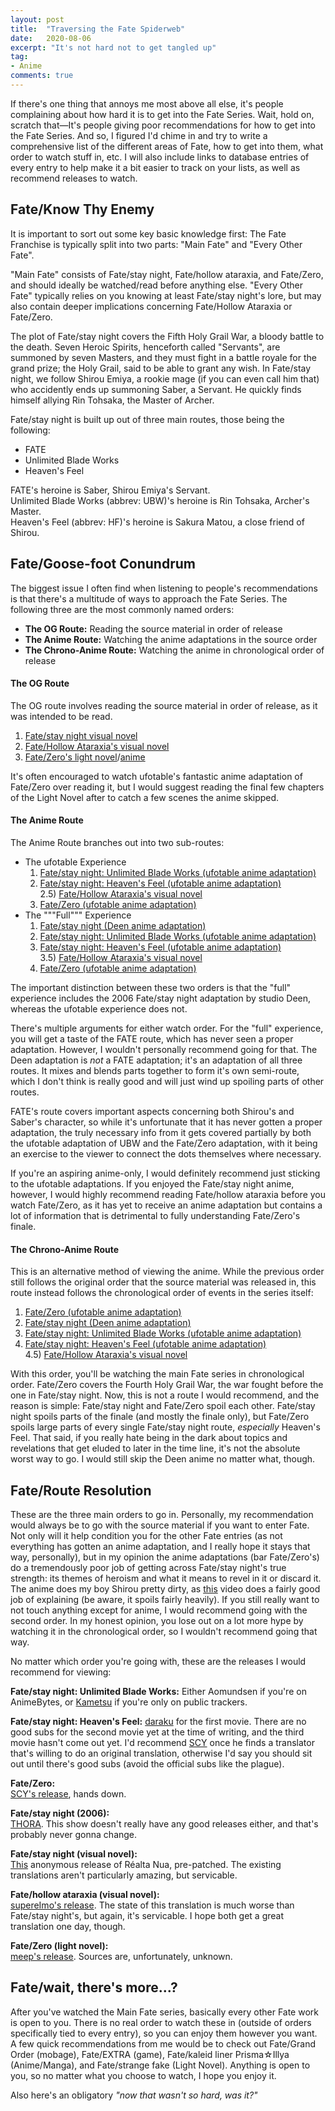 ```yaml
---
layout: post
title:  "Traversing the Fate Spiderweb"
date:   2020-08-06
excerpt: "It's not hard not to get tangled up"
tag:
- Anime
comments: true
---
```


If there's one thing that annoys me most above all else, it's people complaining about how hard it is to get into the Fate Series. Wait, hold on, scratch that—It's people giving poor recommendations for how to get into the Fate Series. And so, I figured I'd chime in and try to write a comprehensive list of the different areas of Fate, how to get into them, what order to watch stuff in, etc. I will also include links to database entries of every entry to help make it a bit easier to track on your lists, as well as recommend releases to watch.

## Fate/Know Thy Enemy

It is important to sort out some key basic knowledge first: The Fate Franchise is typically split into two parts: "Main Fate" and "Every Other Fate".

"Main Fate" consists of Fate/stay night, Fate/hollow ataraxia, and Fate/Zero, and should ideally be watched/read before anything else. "Every Other Fate" typically relies on you knowing at least Fate/stay night's lore, but may also contain deeper implications concerning Fate/Hollow Ataraxia or Fate/Zero.

The plot of Fate/stay night covers the Fifth Holy Grail War, a bloody battle to the death. Seven Heroic Spirits, henceforth called "Servants", are summoned by seven Masters, and they must fight in a battle royale for the grand prize; the Holy Grail, said to be able to grant any wish. In Fate/stay night, we follow Shirou Emiya, a rookie mage (if you can even call him that) who accidently ends up summoning Saber, a Servant. He quickly finds himself allying Rin Tohsaka, the Master of Archer.

Fate/stay night is built up out of three main routes, those being the following:

* FATE
* Unlimited Blade Works
* Heaven's Feel

FATE's heroine is Saber, Shirou Emiya's Servant.<br>
Unlimited Blade Works (abbrev: UBW)'s heroine is Rin Tohsaka, Archer's Master.<br>
Heaven's Feel (abbrev: HF)'s heroine is Sakura Matou, a close friend of Shirou.

## Fate/Goose-foot Conundrum

The biggest issue I often find when listening to people's recommendations is that there's a multitude of ways to approach the Fate Series. The following three are the most commonly named orders:

* **The OG Route:** Reading the source material in order of release
* **The Anime Route:** Watching the anime adaptations in the source order
* **The Chrono-Anime Route:** Watching the anime in chronological order of release

#### The OG Route

The OG route involves reading the source material in order of release, as it was intended to be read.

1) [Fate/stay night visual novel][fsn_vn]<br>
2) [Fate/Hollow Ataraxia's visual novel][fha_vn]<br>
3) [Fate/Zero's light novel][fz_ln]/[anime][fz_anime]

It's often encouraged to watch ufotable's fantastic anime adaptation of Fate/Zero over reading it, but I would suggest reading the final few chapters of the Light Novel after to catch a few scenes the anime skipped.

#### The Anime Route

The Anime Route branches out into two sub-routes:

* The ufotable Experience<br>
    1) [Fate/stay night: Unlimited Blade Works (ufotable anime adaptation)][fsn_anime_ubw]<br>
    2) [Fate/stay night: Heaven's Feel (ufotable anime adaptation)][fsn_anime_hf]<br>
    2.5) [Fate/Hollow Ataraxia's visual novel][fha_vn]<br>
    3) [Fate/Zero (ufotable anime adaptation)][fz_anime]<br>
* The """Full""" Experience<br>
    1) [Fate/stay night (Deen anime adaptation)][fsn_anime_06]<br>
    2) [Fate/stay night: Unlimited Blade Works (ufotable anime adaptation)][fsn_anime_ubw]<br>
    3) [Fate/stay night: Heaven's Feel (ufotable anime adaptation)][fsn_anime_hf]<br>
    3.5) [Fate/Hollow Ataraxia's visual novel][fha_vn]<br>
    4) [Fate/Zero (ufotable anime adaptation)][fz_anime]

The important distinction between these two orders is that the "full" experience includes the 2006 Fate/stay night adaptation by studio Deen, whereas the ufotable experience does not.

There's multiple arguments for either watch order. For the "full" experience, you will get a taste of the FATE route, which has never seen a proper adaptation. However, I wouldn't personally recommend going for that. The Deen adaptation is *not* a FATE adaptation; it's an adaptation of all three routes. It mixes and blends parts together to form it's own semi-route, which I don't think is really good and will just wind up spoiling parts of other routes.

FATE's route covers important aspects concerning both Shirou's and Saber's character, so while it's unfortunate that it has never gotten a proper adaptation, the truly necessary info from it gets covered partially by both the ufotable adaptation of UBW and the Fate/Zero adaptation, with it being an exercise to the viewer to connect the dots themselves where necessary.

If you're an aspiring anime-only, I would definitely recommend just sticking to the ufotable adaptations. If you enjoyed the Fate/stay night anime, however, I would highly recommend reading Fate/hollow ataraxia before you watch Fate/Zero, as it has yet to receive an anime adaptation but contains a lot of information that is detrimental to fully understanding Fate/Zero's finale.

#### The Chrono-Anime Route

This is an alternative method of viewing the anime. While the previous order still follows the original order that the source material was released in, this route instead follows the chronological order of events in the series itself:

1) [Fate/Zero (ufotable anime adaptation)][fz_anime]<br>
2) [Fate/stay night (Deen anime adaptation)][fsn_anime_06]<br>
3) [Fate/stay night: Unlimited Blade Works (ufotable anime adaptation)][fsn_anime_ubw]<br>
4) [Fate/stay night: Heaven's Feel (ufotable anime adaptation)][fsn_anime_hf]<br>
4.5) [Fate/Hollow Ataraxia's visual novel][fha_vn]

With this order, you'll be watching the main Fate series in chronological order. Fate/Zero covers the Fourth Holy Grail War, the war fought before the one in Fate/stay night. Now, this is not a route I would recommend, and the reason is simple: Fate/stay night and Fate/Zero spoil each other. Fate/stay night spoils parts of the finale (and mostly the finale only), but Fate/Zero spoils large parts of every single Fate/stay night route, *especially* Heaven's Feel. That said, if you really hate being in the dark about topics and revelations that get eluded to later in the time line, it's not the absolute worst way to go. I would still skip the Deen anime no matter what, though.

## Fate/Route Resolution

These are the three main orders to go in. Personally, my recommendation would always be to go with the source material if you want to enter Fate. Not only will it help condition you for the other Fate entries (as not everything has gotten an anime adaptation, and I really hope it stays that way, personally), but in my opinion the anime adaptations (bar Fate/Zero's) do a tremendously poor job of getting across Fate/stay night's true strength: its themes of heroism and what it means to revel in it or discard it. The anime does my boy Shirou pretty dirty, as [this][shirou_yt] video does a fairly good job of explaining (be aware, it spoils fairly heavily). If you still really want to not touch anything except for anime, I would recommend going with the second order. In my honest opinion, you lose out on a lot more hype by watching it in the chronological order, so I wouldn't recommend going that way.

No matter which order you're going with, these are the releases I would recommend for viewing:

**Fate/stay night: Unlimited Blade Works:**
Either Aomundsen if you're on AnimeBytes, or [Kametsu][nyaa_fsn_ubw] if you're only on public trackers.

**Fate/stay night: Heaven's Feel:**
[daraku][nyaa_fsn_hf_daraku] for the first movie. There are no good subs for the second movie yet at the time of writing, and the third movie hasn't come out yet. I'd recommend [SCY][nyaa_fsn_hf_scy] once he finds a translator that's willing to do an original translation, otherwise I'd say you should sit out until there's good subs (avoid the official subs like the plague).

**Fate/Zero:**<br>
[SCY's release][nyaa_fz], hands down.

**Fate/stay night (2006):**<br>
[THORA][nyaa_fsn_06]. This show doesn't really have any good releases either, and that's probably never gonna change.

**Fate/stay night (visual novel):**<br>
[This][nyaa_fsn_vn] anonymous release of Réalta Nua, pre-patched. The existing translations aren't particularly amazing, but servicable.

**Fate/hollow ataraxia (visual novel):**<br>
[supereImo's release][nyaa_fha_vn]. The state of this translation is much worse than Fate/stay night's, but again, it's servicable. I hope both get a great translation one day, though.

**Fate/Zero (light novel):**<br>
[meep's release][nyaa_fz_ln]. Sources are, unfortunately, unknown.

## Fate/wait, there's more...?

After you've watched the Main Fate series, basically every other Fate work is open to you. There is no real order to watch these in (outside of orders specifically tied to every entry), so you can enjoy them however you want. A few quick recommendations from me would be to check out Fate/Grand Order (mobage), Fate/EXTRA (game), Fate/kaleid liner Prisma☆Illya (Anime/Manga), and Fate/strange fake (Light Novel). Anything is open to you, so no matter what you choose to watch, I hope you enjoy it.

Also here's an obligatory *"now that wasn't so hard, was it?"*

[//]: # (Main Fate links)
[fha_vn]: https://vndb.org/v50
[fsn_anime_06]: https://anidb.net/anime/3348
[fsn_anime_hf]: https://anidb.net/anime/10755
[fsn_anime_ubw]: https://anidb.net/anime/9977
[fsn_vn]: https://vndb.org/v11
[fz_anime]: https://anidb.net/anime/8160
[fz_ln]: https://myanimelist.net/manga/3649/Fate_Zero
[shirou_yt]: https://www.youtube.com/watch?v=V7ROtwZNf-4

[//]: * (Nyaa links)
[nyaa_fha_vn]: https://sukebei.nyaa.si/view/2575055
[nyaa_fsn_06]: https://nyaa.si/view/69121
[nyaa_fsn_hf_daraku]: https://nyaa.si/view/1107672
[nyaa_fsn_hf_scy]: https://nyaa.si/user/Scyrous?f=0&c=0_0&q=Fate+Heaven%27s+Feel
[nyaa_fsn_ubw]: https://nyaa.si/view/840355
[nyaa_fsn_vn]: https://sukebei.nyaa.si/view/2725572
[nyaa_fz]: https://nyaa.si/view/1122132
[nyaa_fz_ln]: https://nyaa.si/view/924023

